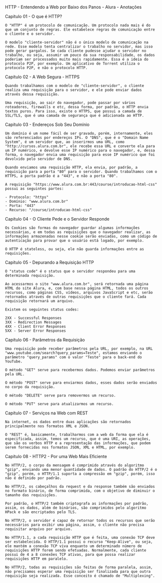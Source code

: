 HTTP - Entendendo a Web por Baixo dos Panos - Alura - Anotações


Capítulo 01 - O que é HTTP?

	O "HTTP" é um protocolo de comunicação. Um protocolo nada mais é do que um conjunto de regras. Ele estabelece regras de comunicação entre o cliente e o servidor.
	
	O modelo "cliente-servidor" não é o único modelo de comunicação na rede. Esse modelo tenta centralizar o trabalho no servidor, mas isso pode gerar gargalos. Se cada cliente pudesse ajudar o servidor no trabalho, ou seja, assumir um pouco da sua responsabilidade, os dados poderiam ser processados muito mais rapidamente. Essa é a ideia do protocolo P2P, por exemplo. Um aplicativo de Torrent utiliza o protocolo P2P, e não o protocolo HTTP.
	
	
Capítulo 02 - A Web Segura - HTTPS

	Quando trabalhamos com o modelo de "cliente-servidor", o cliente realiza uma requisição para o servidor, e ele pode enviar dados através dessa requisição.
	
	Uma requisição, ao sair do navegador, pode passar por vários roteadores, firewalls e etc, dessa forma, por padrão, o HTTP envia textos puros. Para isso, existe o HTTPS, que possui a camada de SSL/TLS, que é uma camada de segurança que é adicionada ao HTTP.
	

Capítulo 03 - Endereços Sob Seu Domínio

	Um domínio é um nome fácil de ser gravado, porém, internamente, eles são referenciados por endereços IPs. O "DNS", que é o "Domain Name System", é um servidor que, ao inserirmos uma URL, como "http://cursos.alura.com.br", ele recebe essa URL e converte ela para um IP numérico, e devolve esse IP numérico para o navegador, e, dessa forma, o navegador envia uma requisição para esse IP numérico que foi devolvido pelo servidor de DNS.
	
	Quando enviamos uma requisição HTTP, ela envia, por padrão, a requisição para a porta "80" para o servidor. Quando trabalhamos com o HTTPS, a porta padrão é a "443", e não a porta "80".
	
	A requisição "https://www.alura.com.br:443/course/introducao-html-css" possui as seguintes partes:
	
	- Protocolo: "https"
	- Domínio: "www.alura.com.br"
	- Porta: "443"
	- Recurso: "/course/introducao-html-css"


Capítulo 04 - O Cliente Pede e o Servidor Responde

	Os Cookies são formas do navegador guardar algumas informações necessárias, e em todas as requisições que o navegador realizar, as informações armazenadas nesse cookie serão enviadas, como um código de autenticação para provar que o usuário está logado, por exemplo.
	
	O HTTP é stateless, ou seja, ele não guarda informações entre as requisições.
	

Capítulo 05 - Depurando a Requisição HTTP

	O "status code" é o status que o servidor respondeu para uma determinada requisição.
	
	Ao acessarmos o site "www.alura.com.br", será retornada uma página HTML do site Alura, e, com base nessa página HTML, todos os outros recursos, como páginas CSS, vídeos, arquivos JavaScript e etc, serão retornados através de outras requisições que o cliente fará. Cada requisição retornará um arquivo.
	
	Existem os seguintes status codes:
	
	2XX - Successful Responses
	3XX - Redirection Messages
	4XX - Client Error Responses
	5XX - Server Error Responses


Capítulo 06 - Parâmetros da Requisição

	Uma requisição pode receber parâmetros pela URL, por exemplo, na URL "www.youtube.com/search?query_params=Teste", estamos enviando o parâmetro "query_params" com o valor "Teste" para o back-end do YouTube.
	
	O método "GET" serve para recebermos dados. Podemos enviar parâmetros pela URL.
	
	O método "POST" serve para enviarmos dados, esses dados serão enviados no corpo da requisição.
	
	O método "DELETE" serve para removermos um recurso.
	
	O método "PUT" serve para atualizarmos um recurso.


Capítulo 07 - Serviços na Web com REST

	Na internet, os dados entre duas aplicações são retornados principalmente nos formatos XML e JSON.
	
	O "REST" é, basicamente, trabalharmos com a web da forma que ela é especificada, assim, temos um recurso, que é uma URI, as operações, que são os verbos HTTP e a representação das informações, que podem serem fornecidas nos formatos JSON, XML e HTML, por exemplo.
	

Capítulo 08 - HTTP2 - Por uma Web Mais Eficiente

	No HTTP/2, o corpo da mensagem é comprimido através do algoritmo "gzip", enviando uma menor quantidade de dados. O padrão do HTTP/2 é o "gzip", porém, o HTTP/1.1 suporta a compressão em "gzip", porém, isso não é definido por padrão.
	
	No HTTP/2, os cabeçalhos da request e da response também são enviados no formato binário, de forma comprimida, com o objetivo de diminuir o tamanho das requisições.
	
	Por padrão, o HTTP/2 também criptografa as informações por padrão, assim, os dados, além de binários, são comprimidos pelo algoritmo HPack e são encriptados pelo TLS.
	
	No HTTP/2, o servidor é capaz de retornar todos os recursos que serão necessários para exibir uma página, assim, o cliente não precisa requisitar arquivo por arquivo.
	
	No HTTP/1.1, a cada requisição HTTP que é feita, uma conexão TCP deve ser estabelecida. O HTTP/1.1 possui o recurso "Keep-Alive", ou seja, ele mantém a conexão TCP viva enquanto um determinado número de requisições HTTP forem sendo efetuadas. Normalmente, cada cliente possui de 4 a 8 conexões TCP ativas, para que possa realizar requisições HTTP em paralelo.
	
	No HTTP/2, todas as requisições são feitas de forma paralela, assim, não precisamos esperar uma requisição ser finalizada para que outra requisição seja realizada. Esse conceito é chamado de "Multiplexing".
